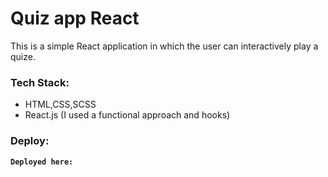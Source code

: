 # Quiz app React


This is a simple React application in which the user can interactively play a quize.



### Tech Stack:

- HTML,CSS,SCSS
- React.js (I used a functional approach and hooks)


### Deploy:

**`Deployed here:`** 